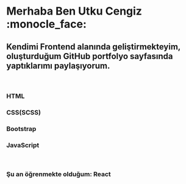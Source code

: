 <h1>Merhaba Ben Utku Cengiz :monocle_face:</h1>
<h2>Kendimi Frontend alanında geliştirmekteyim, oluşturduğum GitHub portfolyo sayfasında yaptıklarımı paylaşıyorum.</h2>
<br>
<h3>HTML</h3>
<h3>CSS(SCSS)</h3>
<h3>Bootstrap</h3>
<h3>JavaScript</h3>
<br>
<h3>Şu an öğrenmekte olduğum: React</h3>

